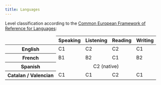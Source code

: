```yaml
---
title: Languages
---
```

Level classification according to the [Common European Framework of Reference for Languages](http://en.wikipedia.org/wiki/Common_European_Framework_of_Reference_for_Languages):

<!--
|         | Speaking | Listening | Reading | Writing |
|---------|:--------:|:---------:|:-------:|:-------:|
| English |    C1    |    C2     |   C2    |   C1    |
| French  |    B1    |    B2     |   C1    |   B2    |
| Spanish | C2 (native)                              |
| Catalan |    C1    |    C1     |   C2    |   C1    |
-->

<div class="table-responsive">
  <table>
    <thead>
      <tr>
        <td style="border: none;"></td>
        <th>Speaking</th><th>Listening</th><th>Reading</th><th>Writing</th></tr>
    </thead>
    <tbody>
      <tr><th>English</th><td>C1</td><td>C2</td><td>C2</td><td>C1</td></tr>
      <tr><th>French</th><td>B1</td><td>B2</td><td>C1</td><td>B2</td></tr>
      <tr><th>Spanish</th><td colspan="4" style="text-align: center">C2 (native)</td></tr>
      <tr><th>Catalan / Valencian</th><td>C1</td><td>C1</td><td>C2</td><td>C1</td></tr>
    </tbody>
  </table>
</div>
